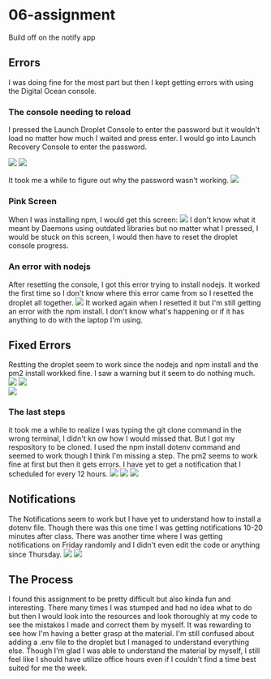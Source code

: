 # 06-assignment
 Build off on the notify app

## Errors 
I was doing fine for the most part but then I kept getting errors with using the Digital Ocean console. 

### The console needing to reload 
I pressed the Launch Droplet Console to enter the password but it wouldn't load no matter how much I waited and press enter. I would go into Launch Recovery Console to enter the password. 

![](./Digital_Ocean_Console_error.jpg) 
![](./Password_misunderstanding.jpg) 

It took me a while to figure out why the password wasn't working. 
![](./Realizing_my_mistake.jpg) 

### Pink Screen 
When I was installing npm, I would get this screen: 
![](./pinkish_screen.jpg) 
I don't know what it meant by Daemons using outdated libraries but no matter what I pressed, I would be stuck on this screen, I would then have to reset the droplet console progress. 

### An error with nodejs 
After resetting the console, I got this error trying to install nodejs. It worked the first time so I don't know where this error came from so I resetted the droplet all together. 
![](./Error_with_nodejs.jpg) 
It worked again when I resetted it but I'm still getting an error with the npm install. I don't know what's happening or if it has anything to do with the laptop I'm using. 

## Fixed Errors 
Restting the droplet seem to work since the nodejs and npm install and the pm2 install workked fine. I saw a warning but it seem to do nothing much. 
![](./Node_Install_Saved_After_Reset.jpg) 
![](./NmpInstallSaved.jpg)  
![](./Pm2_works.jpg) 

### The last steps 
it took me a while to realize I was typing the git clone command in the wrong terminal, I didn't kn ow how I would missed that. But I got my respository to be cloned. I used the npm install dotenv command and seemed to work though I think I'm missing a step. The pm2 seems to work fine at first but then it gets errors. I have yet to get a notification that I scheduled for every 12 hours. 
![](./AnotherErrorWithPm2.jpg) 
![](./Pm2status.jpg) 
![](./Dotenv.jpg)

## Notifications 
The Notifications seem to work but I have yet to understand how to install a dotenv file. Though there was this one time I was getting notifications 10-20 minutes after class. There was another time where I was getting notifications on Friday randomly and I didn't even edit the code or anything since Thursday. 
![](./Pushover_Notifs.jpg) 
![](./FridayPushover.jpg) 

## The Process 
I found this assignment to be pretty difficult but also kinda fun and interesting. There many times I was stumped and had no idea what to do but then I would look into the resources and look thoroughly at my code to see the mistakes I made and correct them by myself. It was rewarding to see how I'm having a better grasp at the material. I'm still confused about adding a .env file to the droplet but I managed to understand everything else. Though I'm glad I was able to understand the material by myself, I still feel like I should have utilize office hours even if I couldn't find a time best suited for me the week.